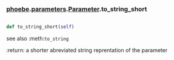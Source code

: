 ### [phoebe](phoebe.md).[parameters](parameters.md).[Parameter](Parameter.md).to_string_short

```py

def to_string_short(self)

```



see also :meth:`to_string`

:return: a shorter abreviated string reprentation of the parameter

